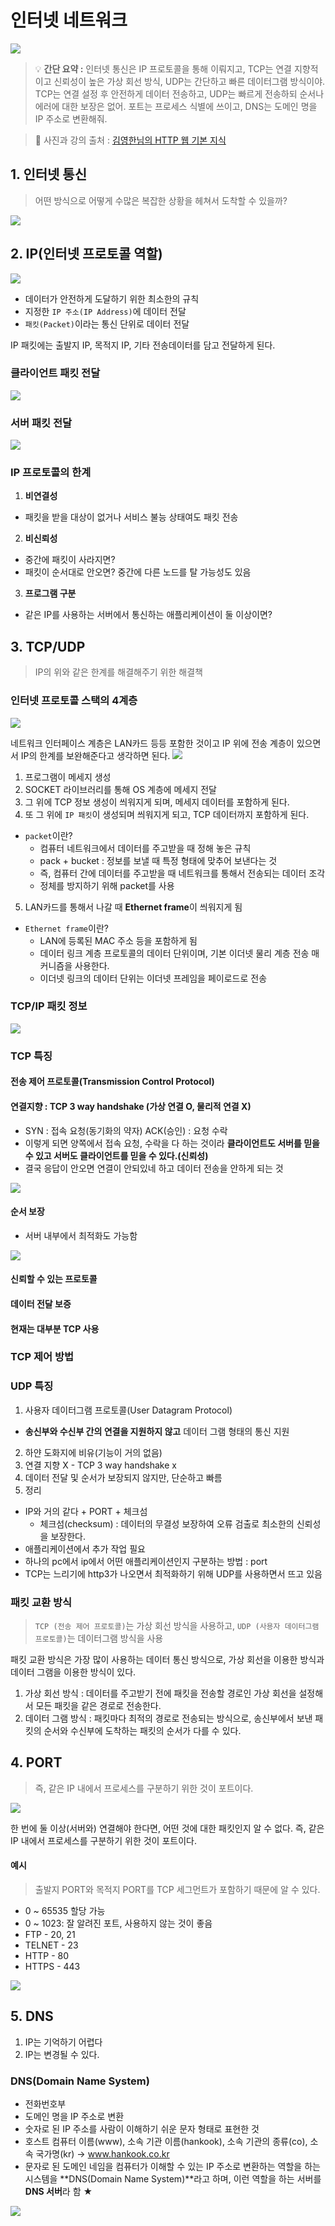# 인터넷 네트워크

![](https://velog.velcdn.com/images/prettylee620/post/d43dca66-8606-4bd2-a16c-103b145d491f/image.png)

> 💡 **간단 요약 :** 인터넷 통신은 IP 프로토콜을 통해 이뤄지고, TCP는 연결 지향적이고 신뢰성이 높은 가상 회선 방식, UDP는 간단하고 빠른 데이터그램 방식이야. TCP는 연결 설정 후 안전하게 데이터 전송하고, UDP는 빠르게 전송하되 순서나 에러에 대한 보장은 없어. 포트는 프로세스 식별에 쓰이고, DNS는 도메인 명을 IP 주소로 변환해줘.

> 🔗 사진과 강의 출처 : [김영한님의 HTTP 웹 기본 지식](https://www.inflearn.com/course/http-%EC%9B%B9-%EB%84%A4%ED%8A%B8%EC%9B%8C%ED%81%AC)

## 1. 인터넷 통신

> 어떤 방식으로 어떻게 수많은 복잡한 상황을 헤쳐서 도착할 수 있을까?

![](https://velog.velcdn.com/images/prettylee620/post/d77191dd-9649-43a6-9a07-ea341fe8caf0/image.png)

## 2. IP(인터넷 프로토콜 역할)

![](https://velog.velcdn.com/images/prettylee620/post/87f098e6-a385-4241-a8cd-060968e04cbf/image.png)

* 데이터가 안전하게 도달하기 위한 최소한의 규칙
* 지정한 `IP 주소(IP Address)`에 데이터 전달
* `패킷(Packet)`이라는 통신 단위로 데이터 전달

IP 패킷에는 출발지 IP, 목적지 IP, 기타 전송데이터를 담고 전달하게 된다.

### 클라이언트 패킷 전달

![](https://velog.velcdn.com/images/prettylee620/post/38d766c9-6e81-41a8-9e96-ed09545c0930/image.png)

### 서버 패킷 전달

![](https://velog.velcdn.com/images/prettylee620/post/96d1cdf3-5149-47a2-adf8-685a5020f31e/image.png)

### IP 프로토콜의 한계

1. **비연결성**

* 패킷을 받을 대상이 없거나 서비스 불능 상태여도 패킷 전송

2. **비신뢰성**

* 중간에 패킷이 사라지면?
* 패킷이 순서대로 안오면? 중간에 다른 노드를 탈 가능성도 있음

3. **프로그램 구분**

* 같은 IP를 사용하는 서버에서 통신하는 애플리케이션이 둘 이상이면?

## 3. TCP/UDP

> IP의 위와 같은 한계를 해결해주기 위한 해결책

### 인터넷 프로토콜 스택의 4계층

![](https://velog.velcdn.com/images/prettylee620/post/1f57e7d3-20ef-4c2b-b363-f66a765c3962/image.png)

네트워크 인터페이스 계층은 LAN카드 등등 포함한 것이고 IP 위에 전송 계층이 있으면서 IP의 한계를 보완해준다고 생각하면 된다. ![](https://velog.velcdn.com/images/prettylee620/post/41463f93-a2da-41c9-ab34-1ccffccf579c/image.png)

1. 프로그램이 메세지 생성
2. SOCKET 라이브러리를 통해 OS 계층에 메세지 전달
3. 그 위에 TCP 정보 생성이 씌워지게 되며, 메세지 데이터를 포함하게 된다.
4. 또 그 위에 `IP 패킷`이 생성되며 씌워지게 되고, TCP 데이터까지 포함하게 된다.

* `packet`이란?
  * 컴퓨터 네트워크에서 데이터를 주고받을 때 정해 놓은 규칙
  * pack + bucket : 정보를 보낼 때 특정 형태에 맞추어 보낸다는 것
  * 즉, 컴퓨터 간에 데이터를 주고받을 때 네트워크를 통해서 전송되는 데이터 조각
  * 정체를 방지하기 위해 packet를 사용

5. LAN카드를 통해서 나갈 때 **Ethernet frame**이 씌워지게 됨

* `Ethernet frame`이란?
  * LAN에 등록된 MAC 주소 등을 포함하게 됨
  * 데이터 링크 계층 프로토콜의 데이터 단위이며, 기본 이더넷 물리 계층 전송 매커니즘을 사용한다.
  * 이더넷 링크의 데이터 단위는 이더넷 프레임을 페이로드로 전송

### TCP/IP 패킷 정보

![](https://velog.velcdn.com/images/prettylee620/post/a844b1cd-306d-4f89-a112-49abd931a600/image.png)

### TCP 특징

#### 전송 제어 프로토콜(Transmission Control Protocol)

#### 연결지향 : **TCP 3 way handshake (가상 연결 O, 물리적 연결 X)**

* SYN : 접속 요청(동기화의 약자) ACK(승인) : 요청 수락
* 이렇게 되면 양쪽에서 접속 요청, 수락을 다 하는 것이라 **클라이언트도 서버를 믿을 수 있고 서버도 클라이언트를 믿을 수 있다.(신뢰성)**
* 결국 응답이 안오면 연결이 안되있네 하고 데이터 전송을 안하게 되는 것

![](https://velog.velcdn.com/images/prettylee620/post/ba162a1b-e1aa-49b8-a2dd-28df61cd7a12/image.png)

#### 순서 보장

* 서버 내부에서 최적화도 가능함

![](https://velog.velcdn.com/images/prettylee620/post/79704da9-3b5f-419f-9124-80af0107631b/image.png)

#### 신뢰할 수 있는 프로토콜

#### 데이터 전달 보증

#### 현재는 대부분 TCP 사용

### TCP 제어 방법

### UDP 특징

1. 사용자 데이터그램 프로토콜(User Datagram Protocol)

* **송신부와 수신부 간의 연결을 지원하지 않고** 데이터 그램 형태의 통신 지원

2. 하얀 도화지에 비유(기능이 거의 없음)
3. 연결 지향 X - TCP 3 way handshake x
4. 데이터 전달 및 순서가 보장되지 않지만, 단순하고 빠름
5. 정리

* IP와 거의 같다 + PORT + 체크섬
  * 체크섬(checksum) : 데이터의 무결성 보장하여 오류 검출로 최소한의 신뢰성을 보장한다.
* 애플리케이션에서 추가 작업 필요
* 하나의 pc에서 ip에서 어떤 애플리케이션인지 구분하는 방법 : port
* TCP는 느리기에 http3가 나오면서 최적화하기 위해 UDP를 사용하면서 뜨고 있음

### 패킷 교환 방식

> `TCP (전송 제어 프로토콜)`는 가상 회선 방식을 사용하고, `UDP (사용자 데이터그램 프로토콜)`는 데이터그램 방식을 사용

패킷 교환 방식은 가장 많이 사용하는 데이터 통신 방식으로, 가상 회선을 이용한 방식과 데이터 그램을 이용한 방식이 있다.

1. 가상 회선 방식 : 데이터를 주고받기 전에 패킷을 전송할 경로인 가상 회선을 설정해서 모든 패킷을 같은 경로로 전송한다.
2. 데이터 그램 방식 : 패킷마다 최적의 경로로 전송되는 방식으로, 송신부에서 보낸 패킷의 순서와 수신부에 도착하는 패킷의 순서가 다를 수 있다.

## 4. PORT

> 즉, 같은 IP 내에서 프로세스를 구분하기 위한 것이 포트이다.

![](https://velog.velcdn.com/images/prettylee620/post/d2776701-2c95-4ec1-9bab-eac43f4c17c6/image.png)

한 번에 둘 이상(서버와) 연결해야 한다면, 어떤 것에 대한 패킷인지 알 수 없다. 즉, 같은 IP 내에서 프로세스를 구분하기 위한 것이 포트이다.

#### 예시

> 출발지 PORT와 목적지 PORT를 TCP 세그먼트가 포함하기 때문에 알 수 있다.

* 0 \~ 65535 할당 가능
* 0 \~ 1023: 잘 알려진 포트, 사용하지 않는 것이 좋음
* FTP - 20, 21
* TELNET - 23
* HTTP - 80
* HTTPS - 443

![](https://velog.velcdn.com/images/prettylee620/post/ee223c71-9279-4137-92f5-b92c893895ee/image.png)

## 5. DNS

1. IP는 기억하기 어렵다
2. IP는 변경될 수 있다.

### DNS(Domain Name System)

* 전화번호부
* 도메인 명을 IP 주소로 변환
* 숫자로 된 IP 주소를 사람이 이해하기 쉬운 문자 형태로 표현한 것
* 호스트 컴퓨터 이름(www), 소속 기관 이름(hankook), 소속 기관의 종류(co), 소속 국가명(kr) → www.hankook.co.kr
* 문자로 된 도메인 네임을 컴퓨터가 이해할 수 있는 IP 주소로 변환하는 역할을 하는 시스템을 \*\*DNS(Domain Name System)\*\*라고 하며, 이런 역할을 하는 서버를 **DNS 서버**라 함 **★**

![](https://velog.velcdn.com/images/prettylee620/post/2162e27d-9408-4297-81d2-591c34fd2a73/image.png)
